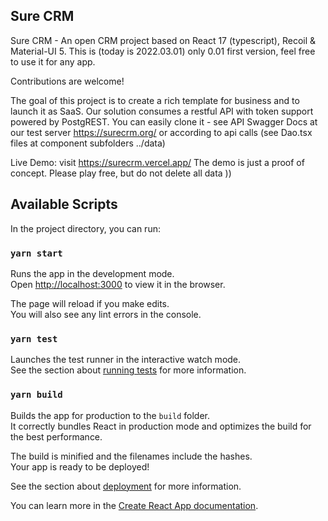 ## Sure CRM
Sure CRM - An open CRM project based on React 17 (typescript), Recoil & Material-UI 5.
This is (today is 2022.03.01) only 0.01 first version, feel free to use it for any app.

Contributions are welcome!

The goal of this project is to create a rich template for business and to launch it as SaaS. 
Our solution consumes a restful API with token support powered by PostgREST. You can easily clone it - see API Swagger Docs at our test server https://surecrm.org/ or according to api calls (see <componentName>Dao.tsx files at component subfolders ../data) 

Live Demo: visit https://surecrm.vercel.app/
The demo is just a proof of concept. Please play free, but do not delete all data ))

## Available Scripts

In the project directory, you can run:

### `yarn start`

Runs the app in the development mode.\
Open [http://localhost:3000](http://localhost:3000) to view it in the browser.

The page will reload if you make edits.\
You will also see any lint errors in the console.

### `yarn test`

Launches the test runner in the interactive watch mode.\
See the section about [running tests](https://facebook.github.io/create-react-app/docs/running-tests) for more information.

### `yarn build`

Builds the app for production to the `build` folder.\
It correctly bundles React in production mode and optimizes the build for the best performance.

The build is minified and the filenames include the hashes.\
Your app is ready to be deployed!

See the section about [deployment](https://facebook.github.io/create-react-app/docs/deployment) for more information.

You can learn more in the [Create React App documentation](https://facebook.github.io/create-react-app/docs/getting-started).
